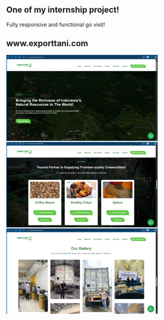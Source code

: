 <h2>One of my internship project!</h2>
<p>Fully responsive and functional go visit!</p>
<h2>www.exporttani.com</h2>
<img src="./Preview/home-preview.png" alt="Tampilan App" width="400" />
<img src="./Preview/product-preview.png" alt="Tampilan App" width="400" />
<img src="./Preview/gallery-preview.png" alt="Tampilan App" width="400" />


